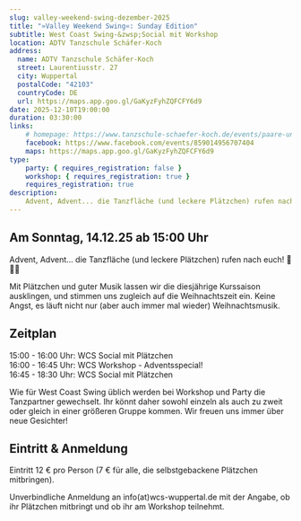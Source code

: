 ```yaml
---
slug: valley-weekend-swing-dezember-2025
title: "»Valley Weekend Swing«: Sunday Edition"
subtitle: West Coast Swing-&zwsp;Social mit Workshop
location: ADTV Tanzschule Schäfer-Koch
address:
  name: ADTV Tanzschule Schäfer-Koch
  street: Laurentiusstr. 27
  city: Wuppertal
  postalCode: "42103"
  countryCode: DE
  url: https://maps.app.goo.gl/GaKyzFyhZQFCFY6d9
date: 2025-12-10T19:00:00
duration: 03:30:00
links:
    # homepage: https://www.tanzschule-schaefer-koch.de/events/paare-und-singles/events-erwachsene-detail?tx_calendarize_calendar%5Baction%5D=detail&tx_calendarize_calendar%5Bcontroller%5D=Calendar&tx_calendarize_calendar%5Bindex%5D=75786&cHash=755feaad219408d97dd826d88ed8bcf8
    facebook: https://www.facebook.com/events/859014956707404
    maps: https://maps.app.goo.gl/GaKyzFyhZQFCFY6d9
type:
    party: { requires_registration: false }
    workshop: { requires_registration: true }
    requires_registration: true
description:
    Advent, Advent... die Tanzfläche (und leckere Plätzchen) rufen nach euch 🌲
---
```


## Am Sonntag, 14.12.25 ab 15:00 Uhr

Advent, Advent... die Tanzfläche (und leckere Plätzchen) rufen nach euch! 🌲🌟🍪

Mit Plätzchen und guter Musik lassen wir die diesjährige Kurssaison ausklingen, und stimmen uns zugleich auf die Weihnachtszeit ein.
Keine Angst, es läuft nicht nur (aber auch immer mal wieder) Weihnachtsmusik.

## Zeitplan

15:00 - 16:00 Uhr: WCS Social mit Plätzchen<br>
16:00 - 16:45 Uhr: WCS Workshop - Adventsspecial!<br>
16:45 - 18:30 Uhr: WCS Social mit Plätzchen<br>

Wie für West Coast Swing üblich werden bei Workshop und Party die Tanzpartner gewechselt. Ihr könnt daher sowohl einzeln als auch zu zweit oder gleich in einer größeren Gruppe kommen. Wir freuen uns immer über neue Gesichter!

## Eintritt & Anmeldung

Eintritt 12 € pro Person (7 € für alle, die selbstgebackene Plätzchen mitbringen).

Unverbindliche Anmeldung an info(at)wcs-wuppertal.de mit der Angabe, ob ihr Plätzchen mitbringt und ob ihr am Workshop teilnehmt.
